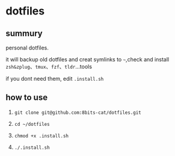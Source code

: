 # dotfiles
## summury
personal dotfiles.

it will backup old dotfiles and creat symlinks to `~`,check and install `zsh&zplug`、`tmux`、`fzf`、`tldr`...tools

if you dont need them, edit `.install.sh`
## how to use 
1. `git clone git@github.com:8bits-cat/dotfiles.git `

2. `cd ~/dotfiles`

3. `chmod +x .install.sh`

4. `./.install.sh`
